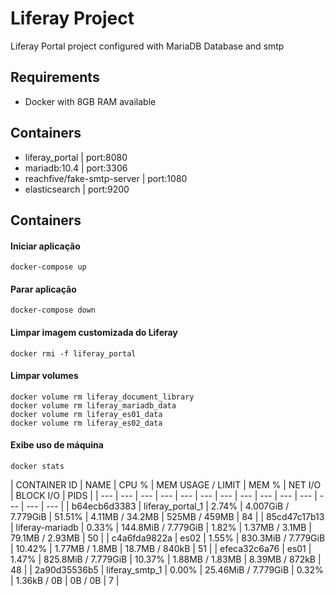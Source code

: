 # Liferay Project
Liferay Portal project configured with MariaDB Database and smtp

## Requirements

- Docker with 8GB RAM available

## Containers

- liferay_portal | port:8080
- mariadb:10.4 | port:3306
- reachfive/fake-smtp-server | port:1080
- elasticsearch | port:9200

## Containers
#### Iniciar aplicação
```nano
docker-compose up
```
#### Parar aplicação
```nano
docker-compose down
```

#### Limpar imagem customizada do Liferay
```nano
docker rmi -f liferay_portal
```

#### Limpar volumes
```nano
docker volume rm liferay_document_library
docker volume rm liferay_mariadb_data
docker volume rm liferay_es01_data
docker volume rm liferay_es02_data
```

#### Exibe uso de máquina
```nano
docker stats
```

| CONTAINER ID | NAME | CPU % | MEM USAGE / LIMIT | MEM % | NET I/O | BLOCK I/O | PIDS |
| --- | --- | --- | --- | --- | --- | --- | --- | --- | --- | --- | --- | --- | --- |
| b64ecb6d3383 | liferay_portal_1 | 2.74% | 4.007GiB / 7.779GiB | 51.51% | 4.11MB / 34.2MB | 525MB / 459MB | 84 |
| 85cd47c17b13 | liferay-mariadb | 0.33% | 144.8MiB / 7.779GiB | 1.82% | 1.37MB / 3.1MB | 79.1MB / 2.93MB | 50 |
| c4a6fda9822a | es02 | 1.55% | 830.3MiB / 7.779GiB | 10.42% | 1.77MB / 1.8MB | 18.7MB / 840kB | 51 |
| efeca32c6a76 | es01 | 1.47% | 825.8MiB / 7.779GiB | 10.37% | 1.88MB / 1.83MB | 8.39MB / 872kB | 48 |
| 2a90d35536b5 | liferay_smtp_1 | 0.00% | 25.46MiB / 7.779GiB | 0.32% | 1.36kB / 0B | 0B / 0B | 7 |
